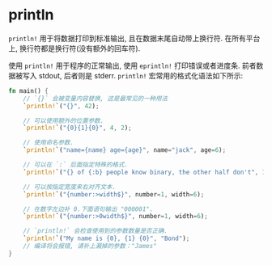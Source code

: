 # println

`println!` 用于将数据打印到标准输出, 且在数据末尾自动带上换行符. 在所有平台上, 换行符都是换行符(没有额外的回车符).

使用 `println!` 用于程序的正常输出, 使用 `eprintln!` 打印错误或者进度条. 前者数据被写入 stdout, 后者则是 stderr. `println!` 宏常用的格式化语法如下所示:
```rust
fn main() {
    // `{}` 会被变量内容替换, 这是最常见的一种用法
    `println!`("{}", 42);

    // 可以使用额外的位置参数.
    `println!`("{0}{1}{0}", 4, 2);

    // 使用命名参数.
    `println!`("name={name} age={age}", name="jack", age=6);

    // 可以在 `:` 后面指定特殊的格式.
    `println!`("{} of {:b} people know binary, the other half don't", 1, 2);

    // 可以按指定宽度来右对齐文本.
    `println!`("{number:>width$}", number=1, width=6);

    // 在数字左边补 0.下面语句输出 "000001".
    `println!`("{number:>0width$}", number=1, width=6);

    // `println!` 会检查使用到的参数数量是否正确.
    `println!`("My name is {0}, {1} {0}", "Bond");
    // 编译将会报错, 请补上漏掉的参数："James"
}
```